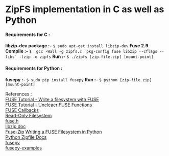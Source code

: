 # ZipFS implementation in C as well as Python

#### Requirements for C :
**libzip-dev package :-** ``` $ sudo apt-get install libzip-dev ```
**Fuse 2.9** 
**Compile :-** ``` $  gcc -Wall -g zipfs.c `pkg-config fuse libzip --cflags --libs` -lzip -o zipfs ```
**Run :-** ``` $ ./zipfs [zip-file.zip] [mount-point] ```



#### Requirements for Python :
**fusepy :-** ```$ sudo pip install fusepy```
**Run :-** ```$ python [zip-file.zip] [mount-point]```


 References :
<br/>
[FUSE Tutorial - Write a filesystem with FUSE](https://engineering.facile.it/blog/eng/write-filesystem-fuse/) <br/>
[FUSE Tutorial - Uncleaer FUSE Functions](https://www.cs.nmsu.edu/~pfeiffer/fuse-tutorial/html/unclear.html)<br/>
[FUSE Callbacks](https://www.cs.nmsu.edu/~pfeiffer/fuse-tutorial/html/callbacks.html)<br/>
[Read-Only Filesystem](https://github.com/cognusion/fuse-rofs/blob/master/rofs.c)<br/>
[fuse.h](https://github.com/libfuse/libfuse/blob/579c3b03f57856e369fd6db2226b77aba63b59ff/include/fuse.h#L102-L577) <br/>
[libzip doc](https://libzip.org/documentation) <br/>
[Fuse-Zip](https://github.com/Ninja3047/Fuse-Zip/)
[Writing a FUSE Filesystem in Python](https://medium.com/the-python-corner/writing-a-fuse-filesystem-in-python-5e0f2de3a813)<br/>
[Python Zipfile Docs](https://docs.python.org/2/library/zipfile.html) <br/>
[fusepy](https://github.com/fusepy/fusepy) <br/>
[fusepy-examples](https://github.com/fusepy/fusepy/tree/master/examples)
